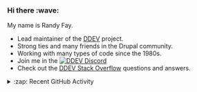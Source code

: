 
<h3>Hi there :wave:</h3>

My name is Randy Fay.

- Lead maintainer of the [DDEV](https://github.com/ddev/ddev) project.
- Strong ties and many friends in the Drupal community.
- Working with many types of code since the 1980s.
- Join me in the [![DDEV Discord](https://img.shields.io/discord/664580571770388500?logo=discord&logoColor=%23fff&label=DDEV%20Discord&link=https%3A%2F%2Fddev.com%2Fs%2Fdiscord)](https://ddev.com/s/discord)
- Check out the [DDEV Stack Overflow](https://stackoverflow.com/tags/ddev) questions and answers.

<details>
  <summary>:zap: Recent GitHub Activity</summary>

<!--RECENT_ACTIVITY:start-->
1. 💬 Commented on [#7412](https://github.com/ddev/ddev/issues/7412#issuecomment-3014867600) in [ddev/ddev](https://github.com/ddev/ddev)<br>
2. 💬 Commented on [#7412](https://github.com/ddev/ddev/issues/7412#issuecomment-3014439890) in [ddev/ddev](https://github.com/ddev/ddev)<br>
3. 💬 Commented on [#7402](https://github.com/ddev/ddev/pull/7402#discussion_r2172761252) in [ddev/ddev](https://github.com/ddev/ddev)<br>
4. 💬 Commented on [#7412](https://github.com/ddev/ddev/issues/7412#issuecomment-3014186273) in [ddev/ddev](https://github.com/ddev/ddev)<br>
5. 💬 Commented on [#7410](https://github.com/ddev/ddev/pull/7410#discussion_r2172723026) in [ddev/ddev](https://github.com/ddev/ddev)<br>
6. 💬 Commented on [#7410](https://github.com/ddev/ddev/pull/7410#discussion_r2172722308) in [ddev/ddev](https://github.com/ddev/ddev)<br>
7. 💬 Commented on [#64](https://github.com/ddev/ddev-selenium-standalone-chrome/pull/64#issuecomment-3014152731) in [ddev/ddev-selenium-standalone-chrome](https://github.com/ddev/ddev-selenium-standalone-chrome)<br>
8. 💬 Commented on [#62](https://github.com/ddev/ddev-selenium-standalone-chrome/issues/62#issuecomment-3014151936) in [ddev/ddev-selenium-standalone-chrome](https://github.com/ddev/ddev-selenium-standalone-chrome)<br>
9. ✔️ Closed issue [#62](https://github.com/ddev/ddev-selenium-standalone-chrome/issues/62) in [ddev/ddev-selenium-standalone-chrome](https://github.com/ddev/ddev-selenium-standalone-chrome)<br>
10. ✌️ Released [](https://github.com/ddev-test/ddev/releases/tag/v1.23.76) in [ddev-test/ddev](https://github.com/ddev-test/ddev)<br>
11. 🎉 Merged PR [#7411](https://github.com/ddev/ddev/pull/7411) in [ddev/ddev](https://github.com/ddev/ddev)<br>
12. 💬 Commented on [#134](https://github.com/UmbrellaDocs/linkspector/issues/134#issuecomment-3013909772) in [UmbrellaDocs/linkspector](https://github.com/UmbrellaDocs/linkspector)<br>
13. 💬 Commented on [#7411](https://github.com/ddev/ddev/pull/7411#issuecomment-3013907756) in [ddev/ddev](https://github.com/ddev/ddev)<br>
14. ❗️ Opened issue [#1](https://github.com/Laramate/ddev-database-sync/issues/1) in [Laramate/ddev-database-sync](https://github.com/Laramate/ddev-database-sync)<br>
15. 💬 Commented on [#7411](https://github.com/ddev/ddev/pull/7411#issuecomment-3013697582) in [ddev/ddev](https://github.com/ddev/ddev)<br>
16. 💬 Commented on [#134](https://github.com/UmbrellaDocs/linkspector/issues/134#issuecomment-3013661553) in [UmbrellaDocs/linkspector](https://github.com/UmbrellaDocs/linkspector)<br>
17. 🔱 Forked [rfay/action-linkspector](https://github.com/rfay/action-linkspector) from [UmbrellaDocs/action-linkspector](https://github.com/UmbrellaDocs/action-linkspector)<br>
18. 💪 Opened PR [#7411](https://github.com/ddev/ddev/pull/7411) in [ddev/ddev](https://github.com/ddev/ddev)<br>
19. ❌ Closed PR [#2](https://github.com/ddev-test/ddev/pull/2) in [ddev-test/ddev](https://github.com/ddev-test/ddev)<br>
20. ❌ Closed PR [#1](https://github.com/ddev-test/ddev/pull/1) in [ddev-test/ddev](https://github.com/ddev-test/ddev)<br>
<!--RECENT_ACTIVITY:end-->

</details>
